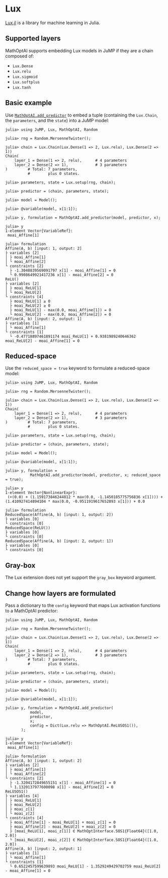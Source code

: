 # Lux

[Lux.jl](https://github.com/LuxDL/Lux.jl) is a library for machine learning in
Julia.

## Supported layers

MathOptAI supports embedding Lux models in JuMP if they are a chain composed
of:

 * `Lux.Dense`
 * `Lux.relu`
 * `Lux.sigmoid`
 * `Lux.softplus`
 * `Lux.tanh`

## Basic example

Use [`MathOptAI.add_predictor`](@ref) to embed a tuple (containing the
`Lux.Chain`, the `parameters`, and the `state`) into a JuMP model:

```jldoctest
julia> using JuMP, Lux, MathOptAI, Random

julia> rng = Random.MersenneTwister();

julia> chain = Lux.Chain(Lux.Dense(1 => 2, Lux.relu), Lux.Dense(2 => 1))
Chain(
    layer_1 = Dense(1 => 2, relu),      # 4 parameters
    layer_2 = Dense(2 => 1),            # 3 parameters
)         # Total: 7 parameters,
          #        plus 0 states.

julia> parameters, state = Lux.setup(rng, chain);

julia> predictor = (chain, parameters, state);

julia> model = Model();

julia> @variable(model, x[1:1]);

julia> y, formulation = MathOptAI.add_predictor(model, predictor, x);

julia> y
1-element Vector{VariableRef}:
 moai_Affine[1]

julia> formulation
Affine(A, b) [input: 1, output: 2]
├ variables [2]
│ ├ moai_Affine[1]
│ └ moai_Affine[2]
└ constraints [2]
  ├ -1.3048839569091797 x[1] - moai_Affine[1] = 0
  └ 0.9908649921417236 x[1] - moai_Affine[2] = 0
ReLU()
├ variables [2]
│ ├ moai_ReLU[1]
│ └ moai_ReLU[2]
└ constraints [4]
  ├ moai_ReLU[1] ≥ 0
  ├ moai_ReLU[2] ≥ 0
  ├ moai_ReLU[1] - max(0.0, moai_Affine[1]) = 0
  └ moai_ReLU[2] - max(0.0, moai_Affine[2]) = 0
Affine(A, b) [input: 2, output: 1]
├ variables [1]
│ └ moai_Affine[1]
└ constraints [1]
  └ -0.47718897461891174 moai_ReLU[1] + 0.9381989240646362 moai_ReLU[2] - moai_Affine[1] = 0
```

## Reduced-space

Use the `reduced_space = true` keyword to formulate a reduced-space model:

```jldoctest
julia> using JuMP, Lux, MathOptAI, Random

julia> rng = Random.MersenneTwister();

julia> chain = Lux.Chain(Lux.Dense(1 => 2, Lux.relu), Lux.Dense(2 => 1))
Chain(
    layer_1 = Dense(1 => 2, relu),      # 4 parameters
    layer_2 = Dense(2 => 1),            # 3 parameters
)         # Total: 7 parameters,
          #        plus 0 states.

julia> parameters, state = Lux.setup(rng, chain);

julia> predictor = (chain, parameters, state);

julia> model = Model();

julia> @variable(model, x[1:1]);

julia> y, formulation =
           MathOptAI.add_predictor(model, predictor, x; reduced_space = true);

julia> y
1-element Vector{NonlinearExpr}:
 (+(0.0) + (1.159173846244812 * max(0.0, -1.1450185775756836 x[1]))) + (1.410927414894104 * max(0.0, -0.9511919617652893 x[1])) + 0.0

julia> formulation
ReducedSpace(Affine(A, b) [input: 1, output: 2])
├ variables [0]
└ constraints [0]
ReducedSpace(ReLU())
├ variables [0]
└ constraints [0]
ReducedSpace(Affine(A, b) [input: 2, output: 1])
├ variables [0]
└ constraints [0]
```

## Gray-box

The Lux extension does not yet support the `gray_box` keyword argument.

## Change how layers are formulated

Pass a dictionary to the `config` keyword that maps Lux activation functions to
a MathOptAI predictor:

```jldoctest
julia> using JuMP, Lux, MathOptAI, Random

julia> rng = Random.MersenneTwister();

julia> chain = Lux.Chain(Lux.Dense(1 => 2, Lux.relu), Lux.Dense(2 => 1))
Chain(
    layer_1 = Dense(1 => 2, relu),      # 4 parameters
    layer_2 = Dense(2 => 1),            # 3 parameters
)         # Total: 7 parameters,
          #        plus 0 states.

julia> parameters, state = Lux.setup(rng, chain);

julia> predictor = (chain, parameters, state);

julia> model = Model();

julia> @variable(model, x[1:1]);

julia> y, formulation = MathOptAI.add_predictor(
           model,
           predictor,
           x;
           config = Dict(Lux.relu => MathOptAI.ReLUSOS1()),
       );

julia> y
1-element Vector{VariableRef}:
 moai_Affine[1]

julia> formulation
Affine(A, b) [input: 1, output: 2]
├ variables [2]
│ ├ moai_Affine[1]
│ └ moai_Affine[2]
└ constraints [2]
  ├ -1.3204172849655151 x[1] - moai_Affine[1] = 0
  └ 1.1320137977600098 x[1] - moai_Affine[2] = 0
ReLUSOS1()
├ variables [4]
│ ├ moai_ReLU[1]
│ ├ moai_ReLU[2]
│ ├ moai_z[1]
│ └ moai_z[2]
└ constraints [4]
  ├ moai_Affine[1] - moai_ReLU[1] + moai_z[1] = 0
  ├ moai_Affine[2] - moai_ReLU[2] + moai_z[2] = 0
  ├ [moai_ReLU[1], moai_z[1]] ∈ MathOptInterface.SOS1{Float64}([1.0, 2.0])
  └ [moai_ReLU[2], moai_z[2]] ∈ MathOptInterface.SOS1{Float64}([1.0, 2.0])
Affine(A, b) [input: 2, output: 1]
├ variables [1]
│ └ moai_Affine[1]
└ constraints [1]
  └ 0.6522457599639893 moai_ReLU[1] - 1.3529249429702759 moai_ReLU[2] - moai_Affine[1] = 0
```
